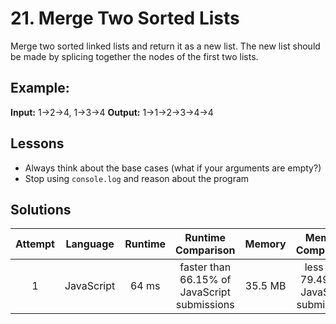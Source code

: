 # 21. Merge Two Sorted Lists

Merge two sorted linked lists and return it as a new list. The new list should be made by splicing together the nodes of the first two lists.

## Example:

**Input:** 1->2->4, 1->3->4
**Output:** 1->1->2->3->4->4

## Lessons

- Always think about the base cases (what if your arguments are empty?)
- Stop using `console.log` and reason about the program

## Solutions

|Attempt|Language|Runtime|Runtime Comparison|Memory|Memory Comparison|
|:-:|:-:|:-:|:-:|:-:|:-:|
|1|JavaScript|64 ms|faster than 66.15% of JavaScript submissions|35.5 MB|less than 79.49% of JavaScript submissions|
